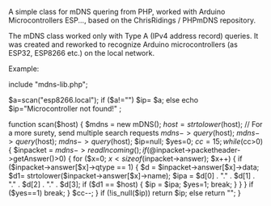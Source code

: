 A simple class for mDNS quering from PHP, worked with Arduino Microcontrollers ESP..., based on the ChrisRidings / PHPmDNS  repository.

The mDNS class worked only with Type A (IPv4 address record) queries. It was created and reworked to recognize Arduino microcontrollers (as ESP32, ESP8266 etc.) on the local network.

Example:

include "mdns-lib.php";

$a=scan("esp8266.local");
if ($a!="") $ip= $a; else echo $ip="Microcontroller not found!" ;
  
function scan($host) {
        $mdns = new mDNS();
        $host=strtolower($host);
        // For a more surety, send multiple search requests
        $mdns->query($host);
        $mdns->query($host);
        $mdns->query($host);
        $ip=null; $yes=0;
        $cc = 15;
        while ($cc>0) {
            $inpacket = $mdns->readIncoming();
            if (@$inpacket->packetheader->getAnswer()>0) {
                for ($x=0; $x < sizeof($inpacket->answer); $x++) {
                    if ($inpacket->answer[$x]->qtype == 1) {
                        $d = $inpacket->answer[$x]->data;
                        $d1= strtolower($inpacket->answer[$x]->name);
                        $ipa = $d[0] . "." . $d[1] . "." . $d[2] . "." . $d[3];
                        if ($d1 == $host) {
                               $ip = $ipa;
                               $yes=1;  
                               break; 
                        }
                    }
                }
                if ($yes==1) break;
            }
            $cc--;
        }
      if (!is_null($ip)) return  $ip; else return "";
}
